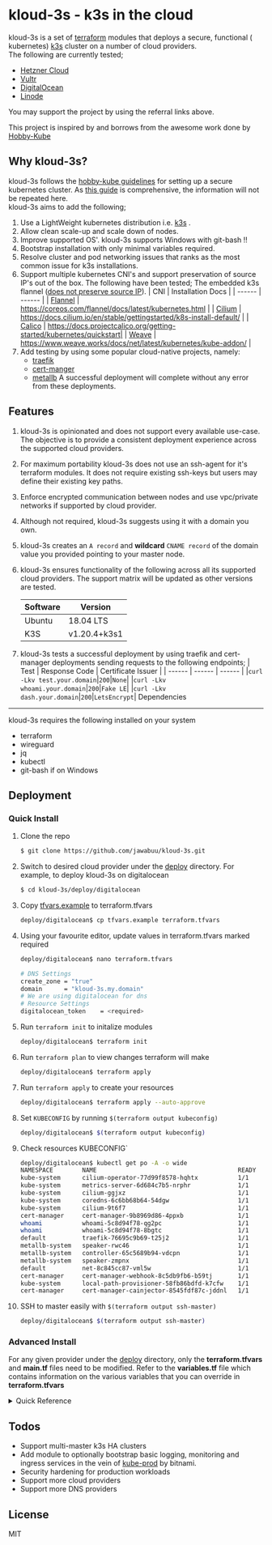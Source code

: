 # kloud-3s - k3s in the cloud

kloud-3s is a set of [terraform](https://www.terraform.io/) modules that deploys a secure, functional ( kubernetes) [k3s](https://github.com/rancher/k3s) cluster on a number of cloud providers.  
The following are currently tested;
* [Hetzner Cloud](https://www.hetzner.com/cloud)
* [Vultr](https://www.vultr.com/?ref=8601755)
* [DigitalOcean](https://www.digitalocean.com/?refcode=661c567f71b1)
* [Linode](https://www.linode.com/?r=b402c474596a2d1656eac49aefe071916cbb2d61)

You may support the project by using the referral links above.

This project is inspired by and borrows from the awesome work done by [Hobby-Kube](https://github.com/hobby-kube)  

Why kloud-3s?
---

kloud-3s follows the [hobby-kube guidelines](https://github.com/hobby-kube/guide) for setting up a secure kubernetes cluster.
As [this guide](https://github.com/hobby-kube/guide) is comprehensive, the information will not be repeated here.  
kloud-3s aims to add the following;

1. Use a LightWeight kubernetes distribution i.e. [k3s](https://github.com/rancher/k3s) .
1. Allow clean scale-up and scale down of nodes.
1. Improve supported OS'. kloud-3s supports Windows with git-bash !!
1. Bootstrap installation with only minimal variables required.
1. Resolve cluster and pod networking issues that ranks as the most common issue for k3s installations. 
1. Support multiple kubernetes CNI's and support preservation of source IP's out of the box. The following have been tested;
    The embedded k3s flannel ([does not preserve source IP](https://github.com/rancher/k3s/issues/1652)).
    | CNI | Installation Docs |
    | ------ | ------ |
    | [Flannel](https://github.com/coreos/flannel) | https://coreos.com/flannel/docs/latest/kubernetes.html |
    | [Cilium](https://github.com/cilium/cilium) | https://docs.cilium.io/en/stable/gettingstarted/k8s-install-default/ |
    | [Calico](https://github.com/projectcalico/calico) | https://docs.projectcalico.org/getting-started/kubernetes/quickstart|
    | [Weave](https://github.com/weaveworks/weave) | https://www.weave.works/docs/net/latest/kubernetes/kube-addon/ |
1. Add testing by using some popular cloud-native projects, namely:
    * [traefik](https://github.com/containous/traefik)
    * [cert-manger](https://github.com/jetstack/cert-manager)
    * [metallb](https://github.com/metallb/metallb)
A successful deployment will complete without any error from these deployments.

Features
---
1. kloud-3s is opinionated and does not support every available use-case.
The objective is to provide a consistent deployment experience across the supported cloud providers.
1. For maximum portability kloud-3s does not use an ssh-agent for it's terraform modules. It does not require existing ssh-keys but users may define their existing key paths.
1. Enforce encrypted communication between nodes and use vpc/private networks if supported by cloud provider.
1. Although not required, kloud-3s suggests using it with a domain you own.
1. kloud-3s creates an `A record` and **wildcard** `CNAME record` of the domain value you provided pointing to your master node.
1. kloud-3s ensures functionality of the following across all its supported cloud providers. The support matrix will be updated as other versions are tested.

    | Software | Version |
    | ------ | ------ |
    | Ubuntu| 18.04 LTS|
    | K3S | v1.20.4+k3s1|
1. kloud-3s tests a successful deployment by using traefik and cert-manager deployments sending requests to the following endpoints;
    | Test | Response Code | Certificate Issuer |
    | ------ | ------ | ------ |
    |`curl -Lkv test.your.domain`|`200`|`None`|
    |`curl -Lkv whoami.your.domain`|`200`|`Fake LE`|
    |`curl -Lkv dash.your.domain`|`200`|`LetsEncrypt`|
Dependencies
---
kloud-3s requires the following installed on your system
* terraform
* wireguard
* jq
* kubectl
* git-bash if on Windows

Deployment
---

### Quick Install

1. Clone the repo
    ```sh
    $ git clone https://github.com/jawabuu/kloud-3s.git
    ```
1. Switch to desired cloud provider under the [deploy](./deploy) directory.
    For example, to deploy kloud-3s on digitalocean
    ```sh
    $ cd kloud-3s/deploy/digitalocean
    ```
1. Copy [tfvars.example](./deploy/digitalocean/tfvars.example) to terraform.tfvars
    ```sh
    deploy/digitalocean$ cp tfvars.example terraform.tfvars
    ```
1. Using your favourite editor, update values in terraform.tfvars marked required
    ```sh
    deploy/digitalocean$ nano terraform.tfvars
    
    # DNS Settings
    create_zone = "true"
    domain      = "kloud-3s.my.domain"
    # We are using digitalocean for dns
    # Resource Settings
    digitalocean_token    = <required>
    ```
1. Run `terraform init` to initalize modules
    ```sh
    deploy/digitalocean$ terraform init
    ```

1. Run `terraform plan` to view changes terraform will make 
    ```sh
    deploy/digitalocean$ terraform apply
    ```

1. Run `terraform apply` to create your resources
    ```sh
    deploy/digitalocean$ terraform apply --auto-approve
    ```

1. Set `KUBECONFIG` by running `$(terraform output kubeconfig)`
    ```sh
    deploy/digitalocean$ $(terraform output kubeconfig)
    ```

1. Check resources KUBECONFIG`
    ```sh
    deploy/digitalocean$ kubectl get po -A -o wide
    NAMESPACE        NAME                                       READY   STATUS    RESTARTS   AGE   IP            NODE    NOMINATED NODE   READINESS GATES
    kube-system      cilium-operator-77d99f8578-hqhtx           1/1     Running   0          60s   10.0.1.2      kube2   <none>           <none>
    kube-system      metrics-server-6d684c7b5-nrphr             1/1     Running   0          20s   10.42.1.68    kube2   <none>           <none>
    kube-system      cilium-ggjxz                               1/1     Running   0          60s   10.0.1.2      kube2   <none>           <none>
    kube-system      coredns-6c6bb68b64-54dgw                   1/1     Running   0          33s   10.42.0.3     kube1   <none>           <none>
    kube-system      cilium-9t6f7                               1/1     Running   0          51s   10.0.1.1      kube1   <none>           <none>
    cert-manager     cert-manager-9b8969d86-4ppxb               1/1     Running   0          30s   10.42.0.8     kube1   <none>           <none>
    whoami           whoami-5c8d94f78-qg2pc                     1/1     Running   0          20s   10.42.1.217   kube2   <none>           <none>
    whoami           whoami-5c8d94f78-8bgtc                     1/1     Running   0          16s   10.42.0.231   kube1   <none>           <none>
    default          traefik-76695c9b69-t25j2                   1/1     Running   0          27s   10.42.0.94    kube1   <none>           <none>
    metallb-system   speaker-rwc46                              1/1     Running   0          8s    10.0.1.2      kube2   <none>           <none>
    metallb-system   controller-65c5689b94-vdcpn                1/1     Running   0          8s    10.42.1.90    kube2   <none>           <none>
    metallb-system   speaker-zmpnx                              1/1     Running   0          12h   10.0.1.1      kube1   <none>           <none>
    default          net-8c845cc87-vml5w                        1/1     Running   0          7s    10.42.1.52    kube2   <none>           <none>
    cert-manager     cert-manager-webhook-8c5db9fb6-b59tj       1/1     Running   0          28s   10.42.0.250   kube1   <none>           <none>
    kube-system      local-path-provisioner-58fb86bdfd-k7cfw    1/1     Running   4          34s   10.42.1.13    kube2   <none>           <none>
    cert-manager     cert-manager-cainjector-8545fdf87c-jddnl   1/1     Running   6          27s   10.42.0.219   kube1   <none>           <none>
    
    ```

1. SSH to master easily with `$(terraform output ssh-master)`
    ```sh
    deploy/digitalocean$ $(terraform output ssh-master)
    ```

### Advanced Install
For any given provider under the [deploy](deploy) directory, only the **terraform.tfvars** and **main.tf** files need to be modified.
Refer to the **variables.tf** file which contains information on the various variables that you can override in **terraform.tfvars**

<details>
<summary>Quick Reference</summary>
##### Quick References for readability

Common variables for deployment
|common variables|default|description|
|-|-|-|
|node_count|3|Number of nodes in cluster|
|create_zone|false|Create a domain zone if it does not exist|
|domain|none|Domain for the deployment|
|k3s_version|latest|This is set to v1.20.4+k3s1|
|cni|weave|Choice of CNI among default,flannel,cilium,calico,weave|
|overlay_cidr|10.42.0.0/16|pod cidr for k3s|
|vpc_cidr|10.115.0.0/24|vpc cidr for supported providers|
|ssh_key_path|`./../../.ssh/tf-kube`|Filepath for ssh private key|
|ssh_pubkey_path|`./../../.ssh/tf-kube.pub`|Filepath for ssh public key|
|ssh_keys_dir|`./../../.ssh`|Directory to store created ssh keys|
|kubeconfig_path|`./../../.kubeconfig`|Directory to store kubeconfig file|

Provider variables
| ************ | Token | Machine Size | Machine OS | Machine Region |
|-|-|-|-|-|
| **DigitalOcean** | digitalocean_token | digitalocean_size | digitalocean_image | digitalocean_region |
| **HetznerCloud** | hcloud_token | hcloud_type | hcloud_image | hcloud_location |
| **Vultr** | vultr_api_key | vultr_plan | vultr_os | vultr_region |
| **Linode** | linode_token | linode_type | linode_image | linode_image |

</details>

Todos
---

 - Support multi-master k3s HA clusters
 - Add module to optionally bootstrap basic logging, monitoring and ingress services in the vein of [kube-prod](https://github.com/bitnami/kube-prod-runtime) by bitnami.
 - Security hardening for production workloads
 - Support more cloud providers
 - Support more DNS providers

License
----

MIT
